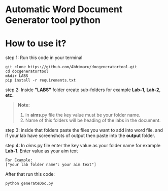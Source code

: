 # Automatic Word Document Generator tool python

# How to use it?

step 1: Run this code in your terminal

    git clone https://github.com/Abhimaru/docgeneratortool.git
    cd docgeneratortool
    mkdir LABS
    pip install -r requirements.txt
    
step 2: Inside **"LABS"** folder create sub-folders for example **Lab-1**, **Lab-2**, **etc.** 
> **Note:**
> 1. in **aims**.py file the key value must be your folder name.
> 2. Name of this folders will be heading of the labs in the document.

step 3: inside that folders paste the files you want to add into word file. and if your lab have screenshots of output then paste into the **output** folder.

step 4: In *aims*.py file enter the key value as your folder name for example **Lab-1**. Enter value as your aim text

    For Example:
    ["your lab folder name": your aim text"]

After that run this code:

    python generateDoc.py
